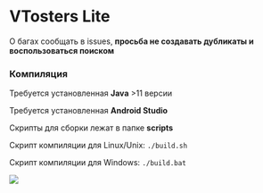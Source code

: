 # VTosters Lite
О багах сообщать в issues, **просьба не создавать дубликаты и воспользоваться поиском**
### Компиляция
Требуется установленная **Java** >11 версии

Требуется установленная **Android Studio**

Скрипты для сборки лежат в папке **scripts**

Скрипт компиляции для Linux/Unix: ```./build.sh```

Скрипт компиляции для Windows: ```./build.bat```

![](https://media.discordapp.net/attachments/762063967979175946/956927341450391562/unknown.png)

